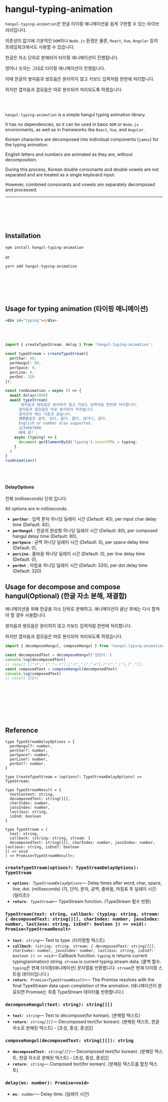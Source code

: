 # hangul-typing-animation

`hangul-typing-animation`은 한글 타이핑 애니메이션을 쉽게 구현할 수 있는 라이브러리입니다.

의존성이 없기에 기본적인 `DOM`이나 `Node.js` 환경은 물론, `React`, `Vue`, `Angular` 등의 프레임워크에서도 사용할 수 있습니다.

한글은 자소 단위로 분해되어 타이핑 애니메이션이 진행됩니다.

영어나 숫자는 그대로 타이핑 애니메이션이 진행됩니다.

이때 한글의 쌍자음과 쌍모음은 분리하지 않고 키보드 입력처럼 한번에 처리합니다.

하지만 겹자음과 겹모음은 따로 분리되어 처리되도록 하였습니다.

<br/><br/>

`hangul-typing-animation` is a simple hangul typing animation library.

It has no dependencies, so it can be used in basic `DOM` or `Node.js` environments, as well as in frameworks like `React`, `Vue`, and `Angular`.

Korean characters are decomposed into individual components (`jamos`) for the typing animation.

English letters and numbers are animated as they are, without decomposition.

During this process, Korean double consonants and double vowels are not separated and are treated as a single keyboard input.

However, combined consonants and vowels are separately decomposed and processed.

***
<br/><br/>
<br/><br/>

## Installation

```bash
npm install hangul-typing-animation
```
or
```bash
yarn add hangul-typing-animation
```

<br/><br/>
<br/><br/>

## Usage for typing animation (타이핑 애니메이션)

```html
<div id="typing"></div>
```

<br/><br/>

```typescript
import { createTypeStream, delay } from 'hangul-typing-animation';

const typeStream = createTypeStream({
  perChar: 40,
  perHangul: 80,
  perSpace: 0,
  perLine: 0,
  perDot: 320
});

const runAnimation = async () => {
  await delay(2000)
  await typeStream(
      `쌍자음과 쌍모음은 분리하지 않고 키보드 입력처럼 한번에 처리합니다.
      겹자음과 겹모읍은 따로 분리되어 처리됩니다.
      겹자모의 예는 다음과 같습니다.
      꿹뷁뷹같은 글자, 읽다, 읎다. 핥다. 앉거나, 없다.
      English or number also supported.
      1234567890
      예제 끝!`,
    async (typing) => {
      document.getElementById('typing').innerHTML = typing;
    }
  )
}
runAnimation()
```

<br/><br/>

#### DelayOptions

전체 (milliseconds) 단위 입니다.

All options are in milliseconds.

- **`perChar`** : 입력 문자 하나당 딜레이 시간 (Default: 40), per input char delay time (Default: 40), 
- **`perHangul`** : 한글의 완성형 하나당 딜레이 시간 (Default: 80), per composed hangul delay time (Default: 80),
- **`perSpace`** : 공백 하나당 딜레이 시간 (Default: 0), per space delay time (Default: 0),
- **`perLine`** : 줄바꿈 하나당 딜레이 시간 (Default: 0), per line delay time (Default: 0),
- **`perDot`** : 마침표 하나당 딜레이 시간 (Default: 320), per dot delay time (Default: 320)


## Usage for decompose and compose hangul(Optional) (한글 자소 분해, 재결합)

애니메이션을 위해 한글을 자소 단위로 분해하고, 애니메이션이 끝난 후에는 다시 합쳐야 할 경우 사용합니다.

쌍자음과 쌍모음은 분리하지 않고 키보드 입력처럼 한번에 처리합니다.

하지만 겹자음과 겹모음은 따로 분리되어 처리되도록 하였습니다.

```typescript
import { decomposeHangul, composeHangul } from 'hangul-typing-animation';

const decomposedText = decomposeHangul('앉았다.')
console.log(decomposedText)
// result [["ㅇ","ㅏ","ㄴㅈ"],["ㅇ","ㅏ","ㅆ"],["ㄷ","ㅏ"],["."]];
const composedText = composeHangul(decomposedText)
console.log(composedText)
// result 앉았다.
```

<br/><br/>
<br/><br/>
<br/><br/>

## Reference
```tsx
type TypeStreamDelayOptions = {
  perHangul?: number,
  perChar?: number,
  perSpace?: number,
  perLine?: number,
  perDot?: number,
}

type CreateTypeStream = (options?: TypeStreamDelayOptions) => TypeStream;

type TypeStreamResult = {
  textContent: string,
  decomposedText: string[][],
  charIndex: number,
  jasoIndex: number,
  lastJaso: string,
  isEnd: boolean
}

type TypeStream = (
  text: string,
  callback: (string: string, stream: {
  decomposedText: string[][], charIndex: number, jasoIndex: number, lastJaso: string, isEnd?: boolean
}) => void
) => Promise<TypeStreamResult>;

```

### `createTypeStream(options?: TypeStreamDelayOptions): TypeStream`
  - **`options`**_`: TypeStreamDelayOptions`_&mdash; Delay times after word, char, space, line, dot. (milliseconds) (각, 단어, 문자, 공백, 줄바꿈, 마침표 후 딜레이 시간. (밀리초))
  - **`return`**_`: TypeStream`_&mdash; TypeStream function. (TypeStream 함수 반환)

### `TypeStream(text: string, callback: (typing: string, stream: { decomposedText: string[][], charIndex: number, jasoIndex: number, lastJaso: string, isEnd?: boolean }) => void): Promise<TypeStreamResult>`
  - **`text`**_`: string`_&mdash; Text to type. (타이핑할 텍스트)
  - **`callback`**_`: (string: string, stream: { decomposedText: string[][], charIndex: number, jasoIndex: number, lastJaso: string, isEnd?: boolean }) => void`_&mdash; Callback function. `typing` is returns current typing(animation) string. `stream` is current typing stream data. (콜백 함수. `typing`은 현재 타이핑(애니메이션) 문자열을 반환합니다. `stream`은 현재 타이핑 스트림 데이터입니다.)
  - **`return`**_`: Promise<TypeStreamResult>`_&mdash; The Promise resolves with the final TypeStream data upon completion of the animation. (애니메이션이 완료되면 Promise는 최종 TypeStream 데이터를 반환합니다.)


  ### `decomposeHangul(text: string): string[][]`
  - **`text`**_`: string`_&mdash; Text to decompose(for korean). (분해할 텍스트)
  - **`return`**_`: string[][]`_&mdash; Decomposed text(for korean). (분해된 텍스트, 한글 자소로 분해된 텍스트) - [초성, 중성, 종성][]
  
  ### `composeHangul(decomposedText: string[][]): string`
  - **`decomposedText`**_`: string[][]`_&mdash; Decomposed text(for korean). (분해된 텍스트, 한글 자소로 분해된 텍스트) - [초성, 중성, 종성][]
  - **`return`**_`: string`_&mdash; Composed text(for korean). (분해된 텍스트를 합친 텍스트)

  ### `delay(ms: number): Promise<void>`
  - **`ms`**_`: number`_&mdash; Delay time. (딜레이 시간)
  
